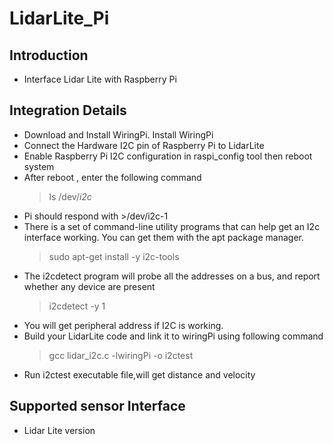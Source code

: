 # LidarLite_Pi

## Introduction

- Interface Lidar Lite with Raspberry Pi

## Integration Details

- Download and Install WiringPi. Install WiringPi
- Connect the Hardware I2C pin of Raspberry Pi to LidarLite
- Enable Raspberry Pi I2C configuration in raspi_config tool then reboot system
- After reboot , enter the following command
	>ls /dev/*i2c*
- Pi should respond with  >/dev/i2c-1
- There is a set of command-line utility programs that can help get an 	I2c interface working. You can get them with the apt package manager.
	>sudo apt-get install -y i2c-tools
- The i2cdetect program will probe all the addresses on  a bus, and report whether 	any 	device are present
	>i2cdetect -y 1
- You will get peripheral address if I2C is working.
- Build your LidarLite code and link it to wiringPi using following command
	>gcc lidar_i2c.c -lwiringPi -o i2ctest
- Run i2ctest executable file,will get distance and velocity

## Supported sensor Interface

- Lidar Lite version
